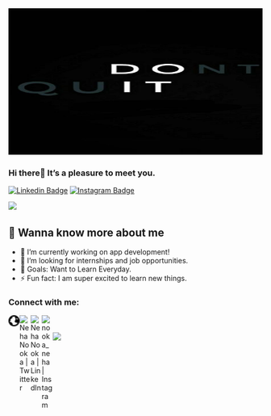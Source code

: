 
<img src="1.jpg" height=290px width=100%>

### Hi there👋 It’s a pleasure to meet you.
[![Linkedin Badge](https://img.shields.io/badge/-NehaNooka-blue?style=flat-square&logo=Linkedin&logoColor=white&link=https://www.linkedin.com/in/neha-nooka-076588153)][linkedin]
[![Instagram Badge](https://img.shields.io/badge/-nooka_neha-purple?style=flat-square&logo=instagram&logoColor=white&link=https://https://www.instagram.com/nooka_neha)][instagram]

![](https://visitor-badge.glitch.me/badge?page_id=NookaNeha/NookaNeha)


##   👋 Wanna know more about me

- 🔭 I’m currently working on app development!
- 👯 I’m looking for internships and job opportunities.
- 🥅 Goals: Want to Learn Everyday.
- ⚡ Fun fact: I am super excited to learn new things.

### Connect with me:

[<img align="left" alt="" width="22px" src="https://raw.githubusercontent.com/iconic/open-iconic/master/svg/globe.svg" />][github]
[<img align="left" alt="NehaNooka | Twitter" width="22px" src="https://cdn.jsdelivr.net/npm/simple-icons@v3/icons/twitter.svg" />][twitter]
[<img align="left" alt="NehaNooka | LinkedIn" width="22px" src="https://cdn.jsdelivr.net/npm/simple-icons@v3/icons/linkedin.svg" />][linkedin]
[<img align="left" alt="nooka_neha | Instagram" width="22px" src="https://cdn.jsdelivr.net/npm/simple-icons@v3/icons/instagram.svg" />][instagram]

<br />
<br />

<img src="https://github-readme-stats.vercel.app/api?username=NookaNeha&&show_icons=true&title_color=ffffff&icon_color=bb2acf&text_color=daf7dc&bg_color=151515"/>

[twitter]: https://www.twitter.com/NehaNooka
[instagram]: https://www.instagram.com/nooka_neha
[linkedin]: https://www.linkedin.com/in/neha-nooka-076588153
[github]: https://github.com/NehaNooka
